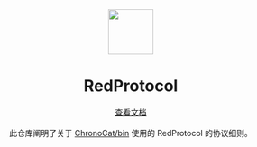 <div align="center"> <img src="https://raw.githubusercontent.com/BetterQQNT/QQNTRedProtocol/main/icon.png" width="80"/> </div>

<h1 align="center"> RedProtocol </h1>
<div align="center"> <a href="https://betterqqnt.github.io/QQNTRedProtocol/">查看文档 </a> </div>
<br>
<div align="center">  此仓库阐明了关于 <a href="https://www.npmjs.com/package/@chronocat/koishi-plugin-launcher?activeTab=code">ChronoCat/bin</a> 使用的 RedProtocol 的协议细则。 </div>

